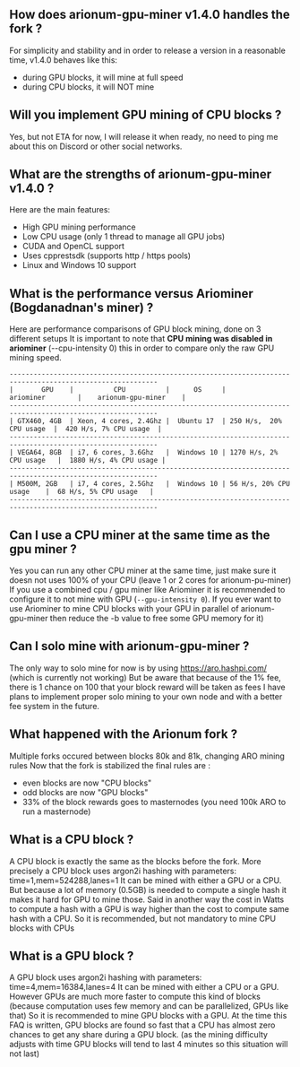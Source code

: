 ## How does arionum-gpu-miner v1.4.0 handles the fork ?

For simplicity and stability and in order to release a version in a reasonable time, v1.4.0 behaves like this:
  * during GPU blocks, it will mine at full speed
  * during CPU blocks, it will NOT mine

## Will you implement GPU mining of CPU blocks ?

Yes, but not ETA for now, I will release it when ready, no need to ping me about this on Discord or other social networks.

## What are the strengths of arionum-gpu-miner v1.4.0 ?

Here are the main features:
  * High GPU mining performance
  * Low CPU usage (only 1 thread to manage all GPU jobs)
  * CUDA and OpenCL support
  * Uses cpprestsdk (supports http / https pools)
  * Linux and Windows 10 support

## What is the performance versus Ariominer (Bogdanadnan's miner) ?

Here are performance comparisons of GPU block mining, done on 3 different setups
It is important to note that **CPU mining was disabled in ariominer** (--cpu-intensity 0) this in order to compare only the raw GPU mining speed.

    -----------------------------------------------------------------------------------------------------------
    |       GPU    |          CPU          |      OS     |         ariominer        |    arionum-gpu-miner    |
    -----------------------------------------------------------------------------------------------------------
    | GTX460, 4GB  | Xeon, 4 cores, 2.4Ghz |  Ubuntu 17  | 250 H/s,  20% CPU usage  |  420 H/s, 7% CPU usage  |
    -----------------------------------------------------------------------------------------------------------
    | VEGA64, 8GB  | i7, 6 cores, 3.6Ghz   |  Windows 10 | 1270 H/s, 2% CPU usage   |  1880 H/s, 4% CPU usage |
    -----------------------------------------------------------------------------------------------------------
    | M500M, 2GB   | i7, 4 cores, 2.5Ghz   |  Windows 10 | 56 H/s, 20% CPU usage    |  68 H/s, 5% CPU usage   |
    -----------------------------------------------------------------------------------------------------------

## Can I use a CPU miner at the same time as the gpu miner ?

Yes you can run any other CPU miner at the same time, just make sure it doesn not uses 100% of your CPU (leave 1 or 2 cores for arionum-pu-miner)
If you use a combined cpu / gpu miner like Ariominer it is recommended to configure it to not mine with GPU (``--gpu-intensity 0``).
If you ever want to use Ariominer to mine CPU blocks with your GPU in parallel of arionum-gpu-miner then reduce the -b value to free some GPU memory for it)

## Can I solo mine with arionum-gpu-miner ?

The only way to solo mine for now is by using https://aro.hashpi.com/ (which is currently not working)
But be aware that because of the 1% fee, there is 1 chance on 100 that your block reward will be taken as fees
I have plans to implement proper solo mining to your own node and with a better fee system in the future.

## What happened with the Arionum fork ?

Multiple forks occured between blocks 80k and 81k, changing ARO mining rules
Now that the fork is stabilized the final rules are : 
  * even blocks are now "CPU blocks"
  * odd blocks are now "GPU blocks"
  * 33% of the block rewards goes to masternodes (you need 100k ARO to run a masternode)

## What is a CPU block ?

A CPU block is exactly the same as the blocks before the fork.
More precisely a CPU block uses argon2i hashing with parameters: time=1,mem=524288,lanes=1
It can be mined with either a GPU or a CPU.
But because a lot of memory (0.5GB) is needed to compute a single hash it makes it hard for GPU to mine those.
Said in another way the cost in Watts to compute a hash with a GPU is way higher than the cost to compute same hash with a CPU.
So it is recommended, but not mandatory to mine CPU blocks with CPUs

## What is a GPU block ?

A GPU block uses argon2i hashing with parameters: time=4,mem=16384,lanes=4
It can be mined with either a CPU or a GPU.
However GPUs are much more faster to compute this kind of blocks (because computation uses few memory and can be parallelized, GPUs like that)
So it is recommended to mine GPU blocks with a GPU.
At the time this FAQ is written, GPU blocks are found so fast that a CPU has almost zero chances to get any share during a GPU block.
(as the mining difficulty adjusts with time GPU blocks will tend to last 4 minutes so this situation will not last)

